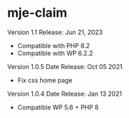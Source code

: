 # mje-claim

Version 1.1
Release: Jun 21, 2023
 * Compatible with PHP 8.2
 * Compatible with WP 6.2.2

Version 1.0.5
Date Release: Oct 05 2021
 * Fix css home page

Version 1.0.4
Date Release: Jan 13 2021
 * Compatible WP 5.6 + PHP 8
